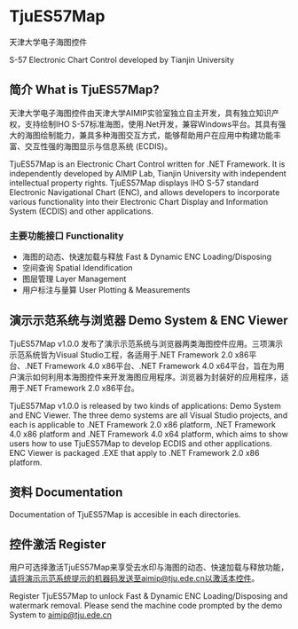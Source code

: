 # TjuES57Map
天津大学电子海图控件

S-57 Electronic Chart Control developed by Tianjin University

## 简介 What is TjuES57Map?
天津大学电子海图控件由天津大学AIMIP实验室独立自主开发，具有独立知识产权，支持绘制IHO S-57标准海图，使用.Net开发，兼容Windows平台。其具有强大的海图绘制能力，兼具多种海图交互方式，能够帮助用户在应用中构建功能丰富、交互性强的海图显示与信息系统 (ECDIS)。

TjuES57Map is an Electronic Chart Control written for .NET Framework. It is independently developed by AIMIP Lab, Tianjin University with independent intellectual property rights. TjuES57Map displays IHO S-57 standard Electronic Navigational Chart (ENC), and allows developers to incorporate various functionality into their Electronic Chart Display and Information System (ECDIS) and other applications.

### 主要功能接口 Functionality
- 海图的动态、快速加载与释放 Fast & Dynamic ENC Loading/Disposing
- 空间查询 Spatial Idendification
- 图层管理 Layer Management
- 用户标注与量算 User Plotting & Measurements

## 演示示范系统与浏览器 Demo System & ENC Viewer
TjuES57Map v1.0.0 发布了演示示范系统与浏览器两类海图控件应用。三项演示示范系统皆为Visual Studio工程，各适用于.NET Framework 2.0 x86平台、.NET Framework 4.0 x86平台、.NET Framework 4.0 x64平台，旨在为用户演示如何利用本海图控件来开发海图应用程序。浏览器为封装好的应用程序，适用于.NET Framework 2.0 x86平台。

TjuES57Map v1.0.0 is released by two kinds of applications: Demo System and ENC Viewer. The three demo systems are all Visual Studio projects, and each is applicable to .NET Framework 2.0 x86 platform, .NET Framework 4.0 x86 platform and .NET Framework 4.0 x64 platform, which aims to show users how to use TjuES57Map to develop ECDIS and other applications. ENC Viewer is packaged .EXE that apply to .NET Framework 2.0 x86 platform.


## 资料 Documentation
Documentation of TjuES57Map is accesible in each directories.



## 控件激活 Register
用户可选择激活TjuES57Map来享受去水印与海图的动态、快速加载与释放功能，请将演示示范系统提示的机器码发送至aimip@tju.ede.cn以激活本控件。

Register TjuES57Map to unlock Fast & Dynamic ENC Loading/Disposing and watermark removal. Please send the machine code prompted by the demo System to aimip@tju.ede.cn 
